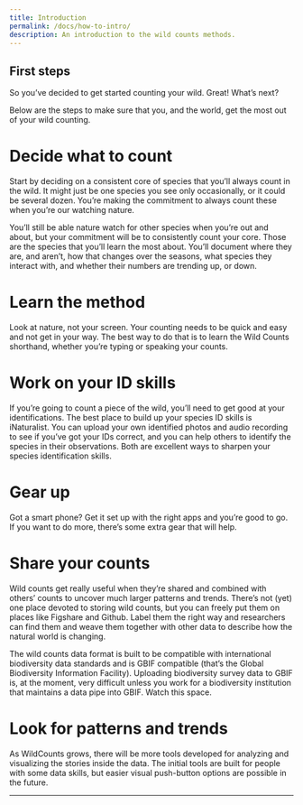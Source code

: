 ```yaml
---
title: Introduction
permalink: /docs/how-to-intro/
description: An introduction to the wild counts methods.
---
```


## First steps

So you’ve decided to get started counting your wild. Great! What’s next?

Below are the steps to make sure that you, and the world, get the most out of your wild counting.

# Decide what to count

Start by deciding on a consistent core of species that you’ll always count in the wild. It might just be one species you see only occasionally, or it could be several dozen. You’re making the commitment to always count these when you’re our watching nature.

You’ll still be able nature watch for other species when you’re out and about, but your commitment will be to consistently count your core. Those are the species that you’ll learn the most about. You’ll document where they are, and aren’t, how that changes over the seasons, what species they interact with, and whether their numbers are trending up, or down. 

# Learn the method

Look at nature, not your screen. Your counting needs to be quick and easy and not get in your way. The best way to do that is to learn the Wild Counts shorthand, whether you’re typing or speaking your counts.

# Work on your ID skills

If you’re going to count a piece of the wild, you’ll need to get good at your identifications. The best place to build up your species ID skills is iNaturalist. You can upload your own identified photos and audio recording to see if you’ve got your IDs correct, and you can help others to identify the species in their observations. Both are excellent ways to sharpen your species identification skills.

# Gear up

Got a smart phone? Get it set up with the right apps and you’re good to go. If you want to do more, there’s some extra gear that will help.

# Share your counts

Wild counts get really useful when they’re shared and combined with others’ counts to uncover much larger patterns and trends. There’s not (yet) one place devoted to storing wild counts, but you can freely put them on places like Figshare and Github. Label them the right way and researchers can find them and weave them together with other data to describe how the natural world is changing.

The wild counts data format is built to be compatible with international biodiversity data standards and is GBIF compatible (that’s the Global Biodiversity Information Facility). Uploading biodiversity survey data to GBIF is, at the moment, very difficult unless you work for a biodiversity institution that maintains a data pipe into GBIF. Watch this space.


# Look for patterns and trends

As WildCounts grows, there will be more tools developed for analyzing and visualizing the stories inside the data. The initial tools are built for people with some data skills, but easier visual push-button options are possible in the future.

---

